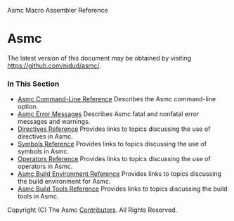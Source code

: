 Asmc Macro Assembler Reference

# Asmc

The latest version of this document may be obtained by visiting https://github.com/nidud/asmc/.

### In This Section

- [Asmc Command-Line Reference](command/readme.md) Describes the Asmc command-line option.
- [Asmc Error Messages](error/readme.md) Describes Asmc fatal and nonfatal error messages and warnings.
- [Directives Reference](directive/readme.md) Provides links to topics discussing the use of directives in Asmc.
- [Symbols Reference](symbol/readme.md) Provides links to topics discussing the use of symbols in Asmc.
- [Operators Reference](operator/readme.md) Provides links to topics discussing the use of operators in Asmc.
- [Asmc Build Environment Reference](environ/readme.md) Provides links to topics discussing the build environment for Asmc.
- [Asmc Build Tools Reference](tools/readme.md) Provides links to topics discussing the build tools in Asmc.

Copyright (C) The Asmc [Contributors](contributors.md). All Rights Reserved.

